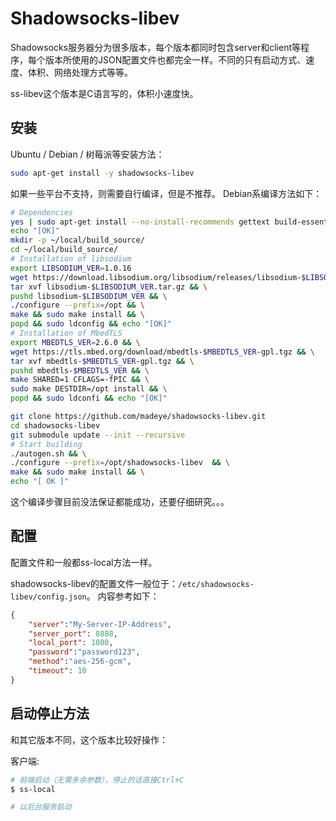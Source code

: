 # Shadowsocks-libev

Shadowsocks服务器分为很多版本，每个版本都同时包含server和client等程序，每个版本所使用的JSON配置文件也都完全一样。不同的只有启动方式、速度、体积、网络处理方式等等。

ss-libev这个版本是C语言写的，体积小速度快。


## 安装

Ubuntu / Debian / 树莓派等安装方法：
```sh
sudo apt-get install -y shadowsocks-libev
```

如果一些平台不支持，则需要自行编译，但是不推荐。
Debian系编译方法如下：
```sh
# Dependencies
yes | sudo apt-get install --no-install-recommends gettext build-essential autoconf libtool libpcre3-dev asciidoc xmlto libev-dev libc-ares-dev automake libmbedtls-dev libsodium-devA && \
echo "[OK]"
mkdir -p ~/local/build_source/
cd ~/local/build_source/
# Installation of libsodium
export LIBSODIUM_VER=1.0.16
wget https://download.libsodium.org/libsodium/releases/libsodium-$LIBSODIUM_VER.tar.gz && \
tar xvf libsodium-$LIBSODIUM_VER.tar.gz && \
pushd libsodium-$LIBSODIUM_VER && \
./configure --prefix=/opt && \
make && sudo make install && \
popd && sudo ldconfig && echo "[OK]"
# Installation of MbedTLS
export MBEDTLS_VER=2.6.0 && \
wget https://tls.mbed.org/download/mbedtls-$MBEDTLS_VER-gpl.tgz && \
tar xvf mbedtls-$MBEDTLS_VER-gpl.tgz && \
pushd mbedtls-$MBEDTLS_VER && \
make SHARED=1 CFLAGS=-fPIC && \
sudo make DESTDIR=/opt install && \
popd && sudo ldconfi && echo "[OK]"

git clone https://github.com/madeye/shadowsocks-libev.git
cd shadowsocks-libev
git submodule update --init --recursive
# Start building
./autogen.sh && \
./configure --prefix=/opt/shadowsocks-libev  && \
make && sudo make install && \
echo "[ OK ]"
```

这个编译步骤目前没法保证都能成功，还要仔细研究。。。


## 配置

配置文件和一般都ss-local方法一样。

shadowsocks-libev的配置文件一般位于：`/etc/shadowsocks-libev/config.json`。
内容参考如下：
```json
{
    "server":"My-Server-IP-Address",
    "server_port": 8888,
    "local_port": 1080,
    "password":"password123",
    "method":"aes-256-gcm",
    "timeout": 10
}
```


## 启动停止方法


和其它版本不同，这个版本比较好操作：

客户端:
```sh
# 前端启动（无需多余参数），停止的话直接Ctrl+C
$ ss-local

# 以后台服务启动

```